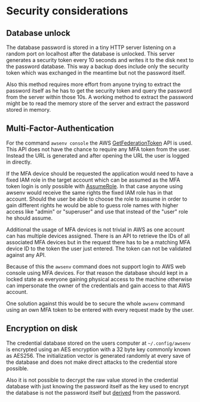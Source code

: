 # Security considerations

## Database unlock
The database password is stored in a tiny HTTP server listening on a random port on localhost after the database is unlocked. This server generates a security token every 10 seconds and writes it to the disk next to the password database. This way a backup does include only the security token which was exchanged in the meantime but not the password itself.

Also this method requires more effort from anyone trying to extract the password itself as he has to get the security token and query the password from the server within those 10s. A working method to extract the password might be to read the memory store of the server and extract the password stored in memory.

## Multi-Factor-Authentication
For the command `awsenv console` the AWS [GetFederationToken](http://docs.aws.amazon.com/STS/latest/APIReference/API_GetFederationToken.html) API is used. This API does not have the chance to require any MFA token from the user. Instead the URL is generated and after opening the URL the user is logged in directly.

If the MFA device should be requested the application would need to have a fixed IAM role in the target account which can be assumed as the MFA token login is only possible with [AssumeRole](http://docs.aws.amazon.com/STS/latest/APIReference/API_AssumeRole.html). In that case anyone using awsenv would receive the same rights the fixed IAM role has in that account. Should the user be able to choose the role to assume in order to gain different rights he would be able to guess role names with higher access like "admin" or "superuser" and use that instead of the "user" role he should assume.

Additional the usage of MFA devices is not trivial in AWS as one account can has multiple devices assigned. There is an API to retrieve the IDs of all associated MFA devices but in the request there has to be a matching MFA device ID to the token the user just entered. The token can not be validated against any API.

Because of this the `awsenv` command does not support login to AWS web console using MFA devices. For that reason the database should kept in a locked state as everyone gaining physical access to the machine otherwise can impersonate the owner of the credentials and gain access to that AWS account.

One solution against this would be to secure the whole `awsenv` command using an own MFA token to be entered with every request made by the user.

## Encryption on disk
The credential database stored on the users computer at `~/.config/awsenv` is encrypted using an AES encryption with a 32 byte key commonly known as AES256. The initialization vector is generated randomly at every save of the database and does not make direct attacks to the credential store possible.

Also it is not possible to decrypt the raw value stored in the credential database with just knowing the password itself as the key used to encrypt the database is not the password itself but [derived](https://github.com/Luzifer/awsenv/blob/master/security/databasePassword.go#L56) from the password.
